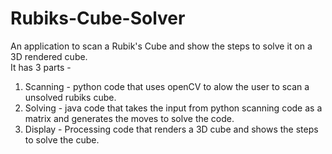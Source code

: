 # Rubiks-Cube-Solver
An application to scan a Rubik's Cube and show the steps to solve it on a 3D rendered cube. <br>
It has 3 parts -
1) Scanning - python code that uses openCV to alow the user to scan a unsolved rubiks cube. 
2) Solving - java code that takes the input from python scanning code as a matrix and generates the moves to solve the code.
3) Display - Processing code that renders a 3D cube and shows the steps to solve the cube.
